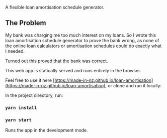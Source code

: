 A flexible loan amortisation schedule generator.

## The Problem	

My bank was charging me too much interest on my loans.
So I wrote this loan amortisation schedule generator to prove the bank wrong, as none of the online loan calculators or amortisation schedules could do exactly what I needed.

Turned out this proved that the bank was correct. 

This web app is statically served and runs entirely in the browser.

Feel free to use it here [https://made-in-nz.github.io/loan-amortisation](https://made-in-nz.github.io/loan-amortisation), or clone and run it locally:

In the project directory, run:

### `yarn install`

### `yarn start`

Runs the app in the development mode.<br />
